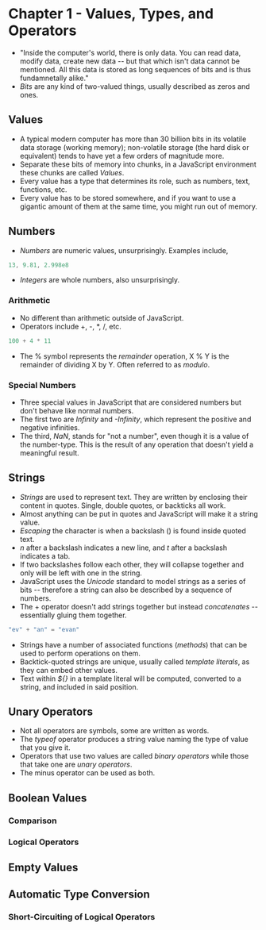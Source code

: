 # Chapter 1 - Values, Types, and Operators
- "Inside the computer's world, there is only data. You can read data, modify data, create new data -- but that which isn't data cannot be mentioned. All this data is stored as long sequences of bits and is thus fundamnetally alike."
- *Bits* are any kind of two-valued things, usually described as zeros and ones.
## Values
- A typical modern computer has more than 30 billion bits in its volatile data storage (working memory); non-volatile storage (the hard disk or equivalent) tends to have yet a few orders of magnitude more.
- Separate these bits of memory into chunks, in a JavaScript environment these chunks are called *Values*.
- Every value has a type that determines its role, such as numbers, text, functions, etc.
- Every value has to be stored somewhere, and if you want to use a gigantic amount of them at the same time, you might run out of memory.
## Numbers
- *Numbers* are numeric values, unsurprisingly. Examples include,
```javascript
13, 9.81, 2.998e8
```
- *Integers* are whole numbers, also unsurprisingly.
### Arithmetic
- No different than arithmetic outside of JavaScript.
- Operators include +, -, *, /, etc.
```javascript
100 + 4 * 11
```
- The % symbol represents the *remainder* operation, X % Y is the remainder of dividing X by Y. Often referred to as *modulo*.
### Special Numbers
- Three special values in JavaScript that are considered numbers but don't behave like normal numbers.
- The first two are *Infinity* and *-Infinity*, which represent the positive and negative infinities.
- The third, *NaN*, stands for "not a number", even though it is a value of the number-type. This is the result of any operation that doesn't yield a meaningful result.
## Strings
- *Strings* are used to represent text. They are written by enclosing their content in quotes. Single, double quotes, or backticks all work.
- Almost anything can be put in quotes and JavaScript will make it a string value.
- *Escaping* the character is when a backslash (\) is found inside quoted text.
- *n* after a backslash indicates a new line, and *t* after a backslash indicates a tab.
- If two backslashes follow each other, they will collapse together and only will be left with one in the string.
- JavaScript uses the *Unicode* standard to model strings as a series of bits -- therefore a string can also be described by a sequence of numbers.
- The + operator doesn't add strings together but instead *concatenates* -- essentially gluing them together.
```javascript
"ev" + "an" = "evan"
```
- Strings have a number of associated functions (*methods*) that can be used to perform operations on them.
- Backtick-quoted strings are unique, usually called *template literals*, as they can embed other values.
- Text within *${}* in a template literal will be computed, converted to a string, and included in said position.
## Unary Operators
- Not all operators are symbols, some are written as words.
- The *typeof* operator produces a string value naming the type of value that you give it.
- Operators that use two values are called *binary operators* while those that take one are *unary operators*.
- The minus operator can be used as both.
## Boolean Values
### Comparison
### Logical Operators
## Empty Values
## Automatic Type Conversion
### Short-Circuiting of Logical Operators
